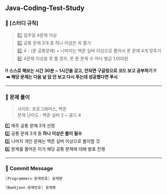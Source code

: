 ## Java-Coding-Test-Study
### 📌 [스터디 규칙]
> 1️⃣ 일주일 4문제 이상 </br>
2️⃣ 공통 문제 3개 중 하나 이상은 꼭 풀기 </br>
3️⃣ 4 - (푼 공통문제) = 나머지는 백준 실버 이상으로 풀어서 푼 문제 4개 맞추기 </br>
4️⃣ 4문제 이상을 못 풀 경우, 못 푼 문제 수 마다 벌금 1,000원 </br>

**‼️ 스스로 해보는 시간 30분 ~ 1시간을 갖고, 안되면 구글링으로 코드 보고 공부하기 ‼️ </br>
&nbsp;➡️ 해당 문제는 다음 날 답 안 보고 다시 푸는데 성공했다면 푸시**

---

### 📝 문제 풀이
> 사이트: 프로그래머스, 백준 </br>
문제 난이도 : 백준 실버 2 ~ 골드 4

1️⃣ 매주 공통 문제 3개 선정 </br>
2️⃣ 공통 문제 3개 중 **하나 이상은 풀이 필수** </br>
3️⃣ 나머지 개인 문제는 백준 실버 이상으로 풀이할 것 </br>
4️⃣ 문제를 풀어온 이가 해당 공통 문제에 대해 발표 진행 </br>

---

### 💬 Commit Message
```java
[Programmers-문제번호] 문제명
```

```java
[Baekjoon-문제번호] 문제명
```

